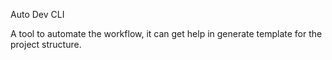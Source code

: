 Auto Dev CLI

A tool to automate the workflow, it can get help in generate template for the project structure.